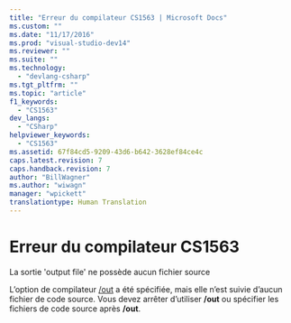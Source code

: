 ```yaml
---
title: "Erreur du compilateur CS1563 | Microsoft Docs"
ms.custom: ""
ms.date: "11/17/2016"
ms.prod: "visual-studio-dev14"
ms.reviewer: ""
ms.suite: ""
ms.technology: 
  - "devlang-csharp"
ms.tgt_pltfrm: ""
ms.topic: "article"
f1_keywords: 
  - "CS1563"
dev_langs: 
  - "CSharp"
helpviewer_keywords: 
  - "CS1563"
ms.assetid: 67f84cd5-9209-43d6-b642-3628ef84ce4c
caps.latest.revision: 7
caps.handback.revision: 7
author: "BillWagner"
ms.author: "wiwagn"
manager: "wpickett"
translationtype: Human Translation
---
```

# Erreur du compilateur CS1563
La sortie 'output file' ne possède aucun fichier source  
  
 L’option de compilateur [\/out](../../csharp/language-reference/compiler-options/out-compiler-option.md) a été spécifiée, mais elle n’est suivie d’aucun fichier de code source. Vous devez arrêter d’utiliser **\/out** ou spécifier les fichiers de code source après **\/out**.